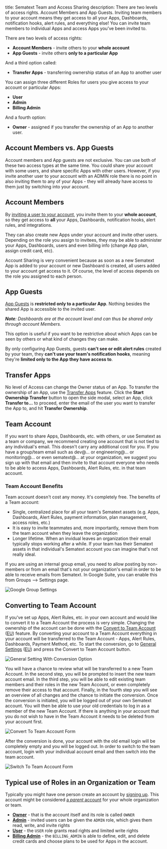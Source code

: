 title: Sematext Team and Access Sharing
description: There are two levels of access rights. Account Members and App Guests. Inviting team members to your account means they get access to all your Apps, Dashboards, notification hooks, alert rules, and everything else! You can invite team members to individual Apps and access Apps you’ve been invited to. 


There are two levels of access rights: 

- **Account Members** - invite others to your **whole account**
- **App Guests** - invite others **only to a particular App**

And a third option called:

- **Transfer Apps** - transferring ownership status of an App to another user

You can assign three different Roles for users you give access to your account 
or particular Apps:

- **User**
- **Admin**
- **Billing Admin**

And a fourth option: 

- **Owner** - assigned if you transfer the ownership of an App to another user.


## Account Members vs. App Guests
Account members and App guests are not exclusive. You can use both of
these two access types at the same time. You could share your account with
some users, and share specific Apps with other users.  However, if you invite
another user to your account with an ADMIN role there is no point in also 
inviting them to any of your Apps - they will already have access to them just
by switching into your account.

## Account Members
By [inviting a user to your account](./account-members), you invite them to your **whole account**, 
so they get access to **all** your Apps, Dashboards, notification
hooks, alert rules, and integrations.

They can also create new Apps under your account and invite other users. 
Depending on the role you assign to invitees, they may be able to administer 
your Apps, Dashboards, users and even billing info (change App plan, assign 
credit card, etc). 

Account Sharing is very convenient because as soon as a new
Sematext App is added to your account or new Dashboard is created, all
users added to your account get access to it. Of course, the level of
access depends on the role you assigned to each person.

## App Guests
[App Guests](./app-guests) is **restricted only to a particular App**. Nothing besides the 
shared App is accessible to the invited user. 

*__Note__: Dashboards are at the account level and can thus be shared only through account Members.*

This option is useful if you want to be restrictive about which Apps can be 
seen by others or what kind of changes they can make. 

By only configuring App Guests, guests **can't see or edit alert rules** created 
by your team, they **can't use your team's notification hooks**, meaning they're 
**limited only to the App they have access to**.

## Transfer Apps
No level of Access can change the Owner status of an App. To transfer the 
ownership of an App, use the [Transfer Apps](./transfer-apps) feature. Click the **Start Ownership Transfer** 
button to open the side modal, select an App, click **Transfer to...** to proceed, enter the email of the
user you want to transfer the App to, and hit **Transfer Ownership**.

## Team Account
If you want to share Apps, Dashboards, etc. with others, or use Sematext as a team or company, we recommend creating one account that is not tied to any individual's email. This doesn't carry any additional cost for you. If you have a group/team email such as dev@... or engineering@... or monitoring@... or even sematext@... at your organization, we suggest you sign up with that email and then invite to that account everyone who needs to be able to access Apps, Dashboards, Alert Rules, etc. in that team account.

### Team Account Benefits
Team account doesn't cost any money. It's completely free. The benefits of a Team account:

* Single, centralized place for all your team's Sematext assets (e.g. Apps, Dashboards, Alert Rules, payment information, plan management, access roles, etc.)
* It is easy to invite teammates and, more importantly, remove them from the team account when they leave the organization
* Longer lifetime.  When an invidual leaves an organization their email typically stops working after a while.  If your team has their Sematext assets in that individual's Sematext account you can imagine that's not really ideal.

If you are using an internal group email, you need to allow posting by non-members or from an email that's not your organization's email in order to be able to receive emails from Sematext. In Google Suite, you can enable this from Groups --> Settings page.

![Google Group Settings](../images/team/team-account-google-group-settings.png)

## Converting to Team Account
If you've set up Apps, Alert Rules, etc. in your own account and would like to convert it to a Team Account the process is very simple.  Changing the ownership of the account can be done with the [Convert to Team Account](https://apps.sematext.com/ui/team/convert-to-team-account) ([EU](https://apps.eu.sematext.com/ui/team/convert-to-team-account)) feature. By converting your account to a Team Account everything in your account will be transferred to the Team Account - Apps, Alert Rules, Dashboards, Payment Method, etc.  To start the conversion, go to [General Settings](https://apps.sematext.com/ui/account/info) ([EU](https://apps.eu.sematext.com/ui/account/info)) and press the Convert to Team Account button.

![General Setting With Conversion Option](../images/team/convert_to_team_account_intro.png)

You will have a chance to review what will be transferred to a new Team Account. In the second step, you will be prompted to insert the new team account email. In the third step, you will be able to edit existing team members and their roles in the new Team Account, or even completely remove their access to that account. Finally, in the fourth step you will see an overview of all changes and the chance to initiate the conversion. Once the conversion is initiated, you will be logged out of your own Sematext account. You will then be able to use your old credentials to log in as a member of the new Team Account.
If there is anything in your account that you do not wish to have in the Team Account it needs to be deleted from your account first.  

![Convert To Team Account Form](../images/team/convert_to_team_account.png)

After the conversion is done, your account with the old email login will be completely empty and you will be logged out. In order to switch to the team account, login with your individual account email and then switch into the team account.

![Switch To Team Account Form](../images/team/switch-to-team-account.png)

## Typical use of Roles in an Organization or Team
Typically you might have one person create an account by [signing up](https://apps.sematext.com/ui/registration). 
This account might be considered [a _parent_ account](./user-roles) for your whole organization or team.  

- [**Owner**](./user-roles/#owner) - that is the account itself and its role is called `OWNER`
- [**Admin**](./user-roles/#admin) - invited users can be given the `ADMIN` role, which gives them read, write, and invite rights 
- [**User**](./user-roles/#user) - the `USER` role grants read rights and limited write rights
- [**Billing Admin**](./user-roles/#billing-admin) - the `BILLING_ADMIN` is able to define, edit, and delete credit cards and choose plans to be used for Apps in the account.
